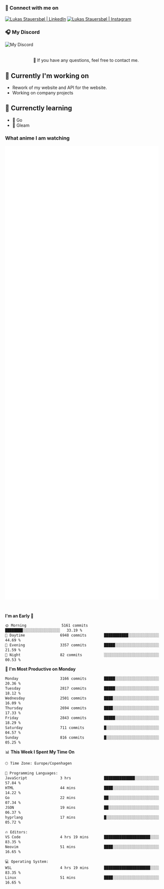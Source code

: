 ### 🔗 Connect with me on
<a href="https://www.instagram.com/lukas_stauersbol" target="_blank"><img align="center" src="https://raw.githubusercontent.com/stauersbol/stauersbol/main/images/instagram.svg" alt="Lukas Stauersbøl | LinkedIn" width="30px"/></a>
<a href="https://www.linkedin.com/in/lukas-stauersbol/" target="_blank"><img align="center" src="https://raw.githubusercontent.com/stauersbol/stauersbol/main/images/linkedin.svg" alt="Lukas Stauersbøl | Instagram" width="30px"/></a>

<p align="center">
 <h3>🎧 My Discord</h3>
 <img align="left" height="55px" src="https://discord.c99.nl/widget/theme-2/147806323323568128.png" alt="My Discord" />
</p>

<br/>
<br/>
<br/>
💬 If you have any questions, feel free to contact me.

## 🔭 Currently I'm working on
- Rework of my website and API for the website.
- Working on company projects
 
## 🌱 Currenctly learning
- 💙 Go
- 💜 Gleam

### What anime I am watching
<a href="https://anilist.co/user/slashiy/" align="center"><img align="center" width="500px" src="metrics.plugin.personal.anilist.svg" /></a>

<br/>

<!--START_SECTION:waka-->
**I'm an Early 🐤** 

```text
🌞 Morning                5161 commits        ████████░░░░░░░░░░░░░░░░░   33.19 % 
🌆 Daytime                6948 commits        ███████████░░░░░░░░░░░░░░   44.69 % 
🌃 Evening                3357 commits        █████░░░░░░░░░░░░░░░░░░░░   21.59 % 
🌙 Night                  82 commits          ░░░░░░░░░░░░░░░░░░░░░░░░░   00.53 % 
```
📅 **I'm Most Productive on Monday** 

```text
Monday                   3166 commits        █████░░░░░░░░░░░░░░░░░░░░   20.36 % 
Tuesday                  2817 commits        █████░░░░░░░░░░░░░░░░░░░░   18.12 % 
Wednesday                2501 commits        ████░░░░░░░░░░░░░░░░░░░░░   16.09 % 
Thursday                 2694 commits        ████░░░░░░░░░░░░░░░░░░░░░   17.33 % 
Friday                   2843 commits        █████░░░░░░░░░░░░░░░░░░░░   18.29 % 
Saturday                 711 commits         █░░░░░░░░░░░░░░░░░░░░░░░░   04.57 % 
Sunday                   816 commits         █░░░░░░░░░░░░░░░░░░░░░░░░   05.25 % 
```


📊 **This Week I Spent My Time On** 

```text
🕑︎ Time Zone: Europe/Copenhagen

💬 Programming Languages: 
JavaScript               3 hrs               ██████████████░░░░░░░░░░░   57.84 % 
HTML                     44 mins             ████░░░░░░░░░░░░░░░░░░░░░   14.22 % 
Go                       22 mins             ██░░░░░░░░░░░░░░░░░░░░░░░   07.34 % 
JSON                     19 mins             ██░░░░░░░░░░░░░░░░░░░░░░░   06.37 % 
hyprlang                 17 mins             █░░░░░░░░░░░░░░░░░░░░░░░░   05.72 % 

🔥 Editors: 
VS Code                  4 hrs 19 mins       █████████████████████░░░░   83.35 % 
Neovim                   51 mins             ████░░░░░░░░░░░░░░░░░░░░░   16.65 % 

💻 Operating System: 
WSL                      4 hrs 19 mins       █████████████████████░░░░   83.35 % 
Linux                    51 mins             ████░░░░░░░░░░░░░░░░░░░░░   16.65 % 
```


<!--END_SECTION:waka-->
